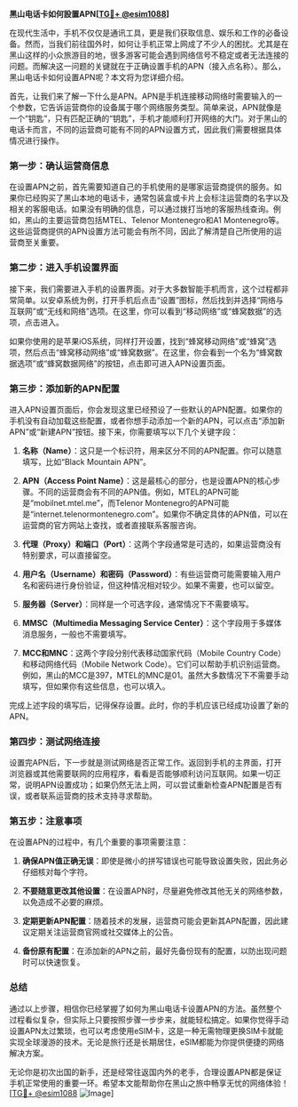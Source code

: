 **黑山电话卡如何設置APN[[TG💪+ @esim1088](https://t.me/s/esim1088)]**

在现代生活中，手机不仅仅是通讯工具，更是我们获取信息、娱乐和工作的必备设备。然而，当我们前往国外时，如何让手机正常上网成了不少人的困扰。尤其是在黑山这样的小众旅游目的地，很多游客可能会遇到网络信号不稳定或者无法连接的问题。而解决这一问题的关键就在于正确设置手机的APN（接入点名称）。那么，黑山电话卡如何设置APN呢？本文将为您详细介绍。

首先，让我们来了解一下什么是APN。APN是手机连接移动网络时需要输入的一个参数，它告诉运营商你的设备属于哪个网络服务类型。简单来说，APN就像是一个“钥匙”，只有匹配正确的“钥匙”，手机才能顺利打开网络的大门。对于黑山的电话卡而言，不同的运营商可能有不同的APN设置方式，因此我们需要根据具体情况进行操作。

### **第一步：确认运营商信息**

在设置APN之前，首先需要知道自己的手机使用的是哪家运营商提供的服务。如果你已经购买了黑山本地的电话卡，通常包装盒或卡片上会标注运营商的名字以及相关的客服电话。如果没有明确的信息，可以通过拨打当地的客服热线查询。例如，黑山的主要运营商包括MTEL、Telenor Montenegro和A1 Montenegro等。这些运营商提供的APN设置方法可能会有所不同，因此了解清楚自己所使用的运营商至关重要。

### **第二步：进入手机设置界面**

接下来，我们需要进入手机的设置界面。对于大多数智能手机而言，这个过程都非常简单。以安卓系统为例，打开手机后点击“设置”图标，然后找到并选择“网络与互联网”或“无线和网络”选项。在这里，你可以看到“移动网络”或“蜂窝数据”的选项，点击进入。

如果你使用的是苹果iOS系统，同样打开设置，找到“蜂窝移动网络”或“蜂窝”选项，然后点击“蜂窝移动网络”或“蜂窝数据”。在这里，你会看到一个名为“蜂窝数据选项”或“蜂窝数据网络”的按钮，点击即可进入APN设置页面。

### **第三步：添加新的APN配置**

进入APN设置页面后，你会发现这里已经预设了一些默认的APN配置。如果你的手机没有自动加载这些配置，或者你想手动添加一个新的APN，可以点击“添加新APN”或“新建APN”按钮。接下来，你需要填写以下几个关键字段：

1. **名称（Name）**：这只是一个标识符，用来区分不同的APN配置。你可以随意填写，比如“Black Mountain APN”。
   
2. **APN（Access Point Name）**：这是最核心的部分，也是设置APN的核心步骤。不同的运营商会有不同的APN值。例如，MTEL的APN可能是“mobilnet.mtel.me”，而Telenor Montenegro的APN可能是“internet.telenormontenegro.com”。如果你不确定具体的APN值，可以在运营商的官方网站上查找，或者直接联系客服咨询。

3. **代理（Proxy）和端口（Port）**：这两个字段通常是可选的，如果运营商没有特别要求，可以直接留空。

4. **用户名（Username）和密码（Password）**：有些运营商可能需要输入用户名和密码进行身份验证，但这种情况相对较少。如果不需要，也可以留空。

5. **服务器（Server）**：同样是一个可选字段，通常情况下不需要填写。

6. **MMSC（Multimedia Messaging Service Center）**：这个字段用于多媒体消息服务，一般也不需要填写。

7. **MCC和MNC**：这两个字段分别代表移动国家代码（Mobile Country Code）和移动网络代码（Mobile Network Code）。它们可以帮助手机识别运营商。例如，黑山的MCC是397，MTEL的MNC是01。虽然大多数情况下不需要手动填写，但如果你有这些信息，也可以填入。

完成上述字段的填写后，记得保存设置。此时，你的手机应该已经成功设置了新的APN。

### **第四步：测试网络连接**

设置完APN后，下一步就是测试网络是否正常工作。返回到手机的主界面，打开浏览器或其他需要联网的应用程序，看看是否能够顺利访问互联网。如果一切正常，说明APN设置成功；如果仍然无法上网，可以尝试重新检查APN配置是否有误，或者联系运营商的技术支持寻求帮助。

### **第五步：注意事项**

在设置APN的过程中，有几个重要的事项需要注意：

1. **确保APN值正确无误**：即使是微小的拼写错误也可能导致设置失败，因此务必仔细核对每个字符。

2. **不要随意更改其他设置**：在设置APN时，尽量避免修改其他无关的网络参数，以免造成不必要的麻烦。

3. **定期更新APN配置**：随着技术的发展，运营商可能会更新其APN配置，因此建议定期关注运营商官网或社交媒体上的公告。

4. **备份原有配置**：在添加新的APN之前，最好先备份现有的配置，以防出现问题时可以快速恢复。

### **总结**

通过以上步骤，相信你已经掌握了如何为黑山电话卡设置APN的方法。虽然整个过程看似复杂，但实际上只要按照步骤一步步来，就能轻松搞定。如果你觉得手动设置APN太过繁琐，也可以考虑使用eSIM卡，这是一种无需物理更换SIM卡就能实现全球漫游的技术。无论是旅行还是长期居住，eSIM都能为你提供便捷的网络解决方案。

无论你是初次出国的新手，还是经常往返国内外的老手，合理设置APN都是保证手机正常使用的重要一环。希望本文能帮助你在黑山之旅中畅享无忧的网络体验！[[TG💪+ @esim1088](https://t.me/s/esim1088) ![Image](https://i.postimg.cc/4NQfJmqS/Snipaste-2025-05-13-00-14-12.png)]